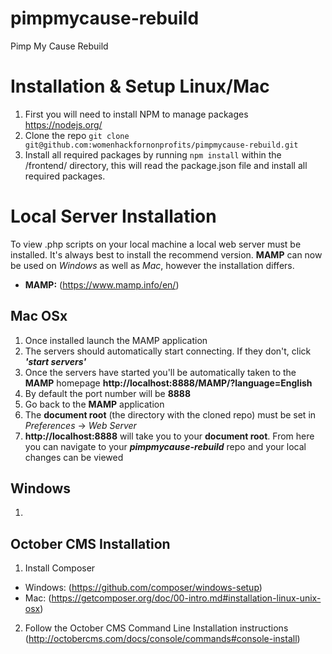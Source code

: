 # pimpmycause-rebuild
Pimp My Cause Rebuild

# Installation & Setup Linux/Mac

1. First you will need to install NPM to manage packages https://nodejs.org/
2. Clone the repo `git clone git@github.com:womenhackfornonprofits/pimpmycause-rebuild.git`
3. Install all required packages by running `npm install` within the /frontend/ directory, this will read the package.json file and install all required packages.

# Local Server Installation
To view .php scripts on your local machine a local web server must be installed. It's always best to install the recommend version. **MAMP** can now be used on *Windows* as well as *Mac*, however the installation differs.
  - **MAMP:** (https://www.mamp.info/en/)

## Mac OSx
1. Once installed launch the MAMP application
2. The servers should automatically start connecting. If they don't, click ***'start servers'***
3. Once the servers have started you'll be automatically taken to the **MAMP** homepage **http://localhost:8888/MAMP/?language=English**
4. By default the port number will be **8888**
5. Go back to the **MAMP** application
6. The **document root** (the directory with the cloned repo) must be set in *Preferences* -> *Web Server*
7. **http://localhost:8888** will take you to your **document root**. From here you can navigate to your ***pimpmycause-rebuild*** repo and your local changes can be viewed

## Windows
1.   

## October CMS Installation
1. Install Composer
  - Windows: (https://github.com/composer/windows-setup)
  - Mac: (https://getcomposer.org/doc/00-intro.md#installation-linux-unix-osx)
2.  Follow the October CMS Command Line Installation instructions (http://octobercms.com/docs/console/commands#console-install)
